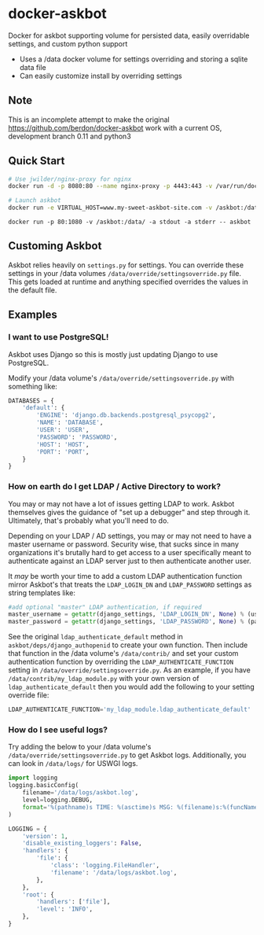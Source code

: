 # docker-askbot
Docker for askbot supporting volume for persisted data, easily overridable settings, and custom python support

- Uses a /data docker volume for settings overriding and storing a sqlite data file
- Can easily customize install by overriding settings

## Note

This is an incomplete attempt to make the original https://github.com/berdon/docker-askbot work with a current OS, development branch 0.11 and python3

## Quick Start

```bash
# Use jwilder/nginx-proxy for nginx
docker run -d -p 8080:80 --name nginx-proxy -p 4443:443 -v /var/run/docker.sock:/tmp/docker.sock -v /askbot/nginx/certs:/etc/nginx/certs -v /askbot/nginx/vhost.d:/etc/nginx/vhost.d -v /askbot/nginx/html:/usr/share/nginx/html -t jwilder/nginx-proxy

# Launch askbot
docker run -e VIRTUAL_HOST=www.my-sweet-askbot-site.com -v /askbot:/data/ -d berdon/docker-askbot:latest
```

```
docker run -p 80:1080 -v /askbot:/data/ -a stdout -a stderr -- askbot
```

## Customing Askbot

Askbot relies heavily on `settings.py` for settings. You can override these settings in your /data volumes `/data/override/settingsoverride.py` file. This gets loaded at runtime and anything specified overrides the values in the default file.

## Examples

### I want to use PostgreSQL!

Askbot uses Django so this is mostly just updating Django to use PostgreSQL.

Modify your /data volume's `/data/override/settingsoverride.py` with something like:

```py
DATABASES = {
    'default': {
        'ENGINE': 'django.db.backends.postgresql_psycopg2',
        'NAME': 'DATABASE',
        'USER': 'USER',
        'PASSWORD': 'PASSWORD',
        'HOST': 'HOST',
        'PORT': 'PORT',
    }
}
```

### How on earth do I get LDAP / Active Directory to work?

You may or may not have a lot of issues getting LDAP to work. Askbot themselves gives the guidance of "set up a debugger" and step through it. Ultimately, that's probably what you'll need to do.

Depending on your LDAP / AD settings, you may or may not need to have a master username or password. Security wise, that sucks since in many organizations it's brutally hard to get access to a user specifically meant to authenticate against an LDAP server just to then authenticate another user.

It _may_ be worth your time to add a custom LDAP authentication function mirror Askbot's that treats the `LDAP_LOGIN_DN` and `LDAP_PASSWORD` settings as string templates like:

```python
#add optional "master" LDAP authentication, if required
master_username = getattr(django_settings, 'LDAP_LOGIN_DN', None) % (username)
master_password = getattr(django_settings, 'LDAP_PASSWORD', None) % (password)
```

See the original `ldap_authenticate_default` method in `askbot/deps/django_authopenid` to create your own function. Then include that function in the /data volume's `/data/contrib/` and set your custom authentication function by overriding the `LDAP_AUTHENTICATE_FUNCTION` setting in `/data/override/settingsoverride.py`. As an example, if you have `/data/contrib/my_ldap_module.py` with your own version of `ldap_authenticate_default` then you would add the following to your setting override file:

```python
LDAP_AUTHENTICATE_FUNCTION='my_ldap_module.ldap_authenticate_default'
```

### How do I see useful logs?

Try adding the below to your /data volume's `/data/override/settingsoverride.py` to get Askbot logs. Additionally, you can look in `/data/logs/` for USWGI logs.

```python
import logging
logging.basicConfig(
    filename='/data/logs/askbot.log',
    level=logging.DEBUG,
    format='%(pathname)s TIME: %(asctime)s MSG: %(filename)s:%(funcName)s:%(lineno)d %(message)s',
)

LOGGING = {
    'version': 1,
    'disable_existing_loggers': False,
    'handlers': {
        'file': {
            'class': 'logging.FileHandler',
            'filename': '/data/logs/askbot.log',
        },
    },
    'root': {
        'handlers': ['file'],
        'level': 'INFO',
    },
}
```
